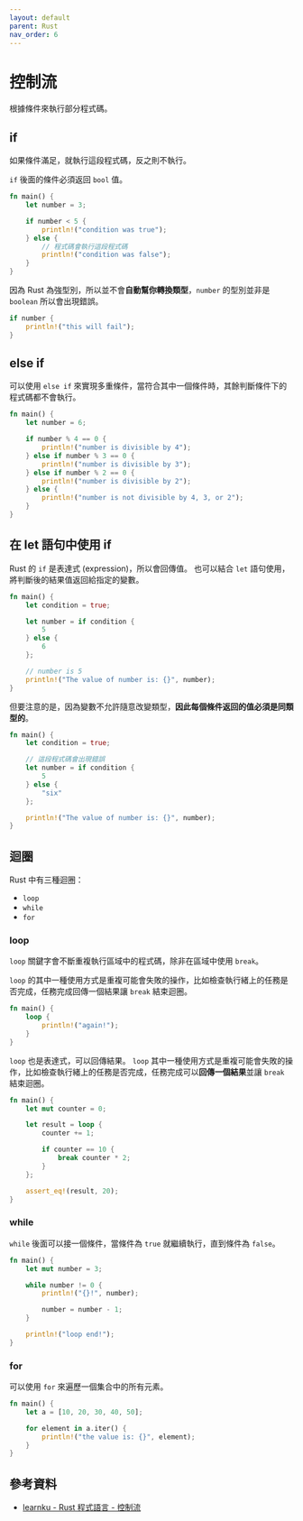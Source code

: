 ```yaml
---
layout: default
parent: Rust
nav_order: 6
---
```


# 控制流

根據條件來執行部分程式碼。

## if

如果條件滿足，就執行這段程式碼，反之則不執行。

`if` 後面的條件必須返回 `bool` 值。

```rust
fn main() {
    let number = 3;

    if number < 5 {
        println!("condition was true");
    } else {
        // 程式碼會執行這段程式碼
        println!("condition was false");
    }
}
```

因為 Rust 為強型別，所以並不會**自動幫你轉換類型**，`number` 的型別並非是 `boolean` 所以會出現錯誤。

```rust
if number {
    println!("this will fail");
}
```

## else if

可以使用 `else if` 來實現多重條件，當符合其中一個條件時，其餘判斷條件下的程式碼都不會執行。

```rust
fn main() {
    let number = 6;

    if number % 4 == 0 {
        println!("number is divisible by 4");
    } else if number % 3 == 0 {
        println!("number is divisible by 3");
    } else if number % 2 == 0 {
        println!("number is divisible by 2");
    } else {
        println!("number is not divisible by 4, 3, or 2");
    }
}
```

## 在 let 語句中使用 if

Rust 的 `if` 是表達式 (expression)，所以會回傳值。
也可以結合 `let` 語句使用，將判斷後的結果值返回給指定的變數。

```rust
fn main() {
    let condition = true;

    let number = if condition {
        5
    } else {
        6
    };

    // number is 5
    println!("The value of number is: {}", number);
}
```

但要注意的是，因為變數不允許隨意改變類型，**因此每個條件返回的值必須是同類型的**。

```rust
fn main() {
    let condition = true;

    // 這段程式碼會出現錯誤
    let number = if condition {
        5
    } else {
        "six"
    };

    println!("The value of number is: {}", number);
}
```

## 迴圈

Rust 中有三種迴圈：

- `loop`
- `while`
- `for`

### loop

`loop` 關鍵字會不斷重複執行區域中的程式碼，除非在區域中使用 `break`。

`loop` 的其中一種使用方式是重複可能會失敗的操作，比如檢查執行緒上的任務是否完成，任務完成回傳一個結果讓 `break` 結束迴圈。

```rust
fn main() {
    loop {
        println!("again!");
    }
}
```

`loop` 也是表達式，可以回傳結果。
`loop` 其中一種使用方式是重複可能會失敗的操作，比如檢查執行緒上的任務是否完成，任務完成可以**回傳一個結果**並讓 `break` 結束迴圈。

```rust
fn main() {
    let mut counter = 0;

    let result = loop {
        counter += 1;

        if counter == 10 {
            break counter * 2;
        }
    };

    assert_eq!(result, 20);
}
```

### while

`while` 後面可以接一個條件，當條件為 `true` 就繼續執行，直到條件為 `false`。

```rust
fn main() {
    let mut number = 3;

    while number != 0 {
        println!("{}!", number);

        number = number - 1;
    }

    println!("loop end!");
}
```

### for

可以使用 `for` 來遍歷一個集合中的所有元素。

```rust
fn main() {
    let a = [10, 20, 30, 40, 50];

    for element in a.iter() {
        println!("the value is: {}", element);
    }
}
```

## 參考資料

- [learnku - Rust 程式語言 - 控制流](https://learnku.com/docs/rust-lang/2018/ch03-05-control-flow/4503)
